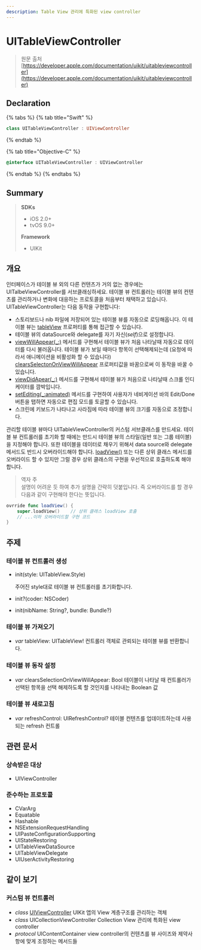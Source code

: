 ```yaml
---
description: Table View 관리에 특화된 view controller
---
```


# UITableViewController

> 원문 출처  
> [https://developer.apple.com/documentation/uikit/uitableviewcontroller](https://developer.apple.com/documentation/uikit/uitableviewcontroller)

## Declaration

{% tabs %}
{% tab title="Swift" %}
```swift
class UITableViewController : UIViewController
```
{% endtab %}

{% tab title="Objective-C" %}
```objectivec
@interface UITableViewController : UIViewController
```
{% endtab %}
{% endtabs %}

## Summary

> **SDKs**
>
> * iOS 2.0+
> * tvOS 9.0+
>
> **Framework**
>
> * UIKit

## 개요

인터페이스가 테이블 뷰 외의 다른 컨텐츠가 거의 없는 경우에는 UITalbeViewController를 서브클래싱하세요. 테이블 뷰 컨트롤러는 테이블 뷰의 컨텐츠를 관리하거나 변화에 대응하는 프로토콜을 처음부터 채택하고 있습니다. UITableViewController는 다음 동작을 구현합니다:

* 스토리보드나 nib 파일에 저장되어 있는 테이블 뷰를 자동으로 로딩해옵니다. 이 테이블 뷰는 [tableView](../../../etc/not-found.md) 프로퍼티를 통해 접근할 수 있습니다.
* 테이블 뷰의 dataSource와 delegate를 자기 자신\(_self_\)으로 설정합니다.
* [viewWillAppear\(\_:\)](../../../etc/not-found.md) 메서드를 구현해서 테이블 뷰가 처음 나타날때 자동으로 데이터를 다시 불러옵니다. 테이블 뷰가 보일 때마다 항목이 선택해제되는데 \(요청에 따라서 애니메이션을 비활성화 할 수 있습니다\) [clearsSelectonOnViewWillAppear](../../../etc/not-found.md) 프로퍼티값을 바꿈으로써 이 동작을 바꿀 수 있습니다.
* [viewDidApear\(\_:\)](../../../etc/not-found.md) 메서드를 구현해서 테이블 뷰가 처음으로 나타날때 스크롤 인디케이터를 깜박입니다.
* [setEditing\(\_:animated\)](../../../etc/not-found.md) 메서드를 구현하여 사용자가 네비게이션 바의 Edit/Done 버튼을 탭하면 자동으로 편집 모드를 토글할 수 있습니다.
* 스크린에 키보드가 나타나고 사라짐에 따라 테이블 뷰의 크기를 자동으로 조정합니다.

관리할 테이블 뷰마다 UITableViewController의 커스텀 서브클래스를 만드세요. 테이블 뷰 컨트롤러를 초기화 할 때에는 만드시 테이블 뷰의 스타일\(일반 또는 그룹 테이블\)을 지정해야 합니다. 또한 테이블을 데이터로 채우기 위해서 data source와 delegate 메서드도 반드시 오버라이드해야 합니다. [loadView\(\)](../../../etc/not-found.md) 또는 다른 상위 클래스 메서드를 오버라이드 할 수 있지만 그럴 경우 상위 클래스의 구현을 우선적으로 호출하도록 해야 합니다.

> 역자 주  
> 설명이 어려운 듯 하여 추가 설명을 간략히 덧붙입니다. 즉 오버라이드를 할 경우 다음과 같이 구현해야 한다는 뜻입니다.

```swift
ovrride func loadView() {
    super.loadView()    // 상위 클래스 loadView 호출
    // ...이하 오버라이드할 구현 코드
}
```

## 주제

### 테이블 뷰 컨트롤러 생성

* init\(style: UITableView.Style\)

  주어진 style대로 테이블 뷰 컨트롤러를 초기화합니다.

* init?\(coder: NSCoder\)
* init\(nibName: String?, bundle: Bundle?\)

### 테이블 뷰 가져오기

* _var_ tableView: UITableView! 컨트롤러 객체로 관뢰되는 테이블 뷰를 반환합니다.

### 테이블 뷰 동작 설정

* _var_ clearsSelectionOnViewWillAppear: Bool 테이블이 나타날 때 컨트롤러가 선택된 항목을 선택 해제하도록 할 것인지를 나타내는 Boolean 값

### 테이블 뷰 새로고침

* _var_ refreshControl: UIRefreshControl? 테이블 컨텐츠를 업데이트하는데 사용되는 refresh 컨트롤

## 관련 문서

### 상속받은 대상

* UIViewController

### 준수하는 프로토콜

* CVarArg
* Equatable
* Hashable
* NSExtensionRequestHandling
* UIPasteConfigurationSupporting
* UIStateRestoring
* UITableViewDataSource
* UITableViewDelegate
* UIUserActivityRestoring

## 같이 보기

### 커스텀 뷰 컨트롤러

* _class_ [UIViewController](uiviewcontroller.md) UIKit 앱의 View 계층구조를 관리하는 객체
* _class_ UICollectionViewController Collection View 관리에 특화된 view controller
* _protocol_ UIContentContainer view controller의 컨텐츠를 뷰 사이즈와 제약사항에 맞게 조정하는 메서드들

